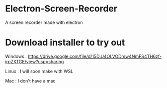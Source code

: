 # Electron-Screen-Recorder
A screen recorder made with electron
# Download installer to try out

Windows : https://drive.google.com/file/d/15DiU4OLVODmw4NmFS4TH6zf-irpZXTGE/view?usp=sharing

Linux : I will soon make with WSL

Mac : I don't have a mac
